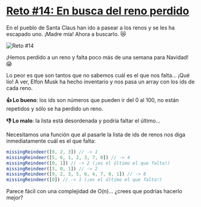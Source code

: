 # [Reto #14: En busca del reno perdido](https://2021.adventjs.dev/challenges/14)

En el pueblo de Santa Claus han ido a pasear a los renos y se les ha escapado uno. ¡Madre mía! Ahora a buscarlo. 😿

![Reto #14](https://2021.adventjs.dev/reindeer.png)

¡Hemos perdido a un reno y falta poco más de una semana para Navidad! 😱

Lo peor es que son tantos que no sabemos cuál es el que nos falta... ¡Qué lío! A ver, Elfon Musk ha hecho inventario y nos pasa un array con los ids de cada reno.

**👍 Lo bueno**: los ids son números que pueden ir del 0 al 100, no están repetidos y sólo se ha perdido un reno.

**👎 Lo malo**: la lista está desordenada y podría faltar el último...

Necesitamos una función que al pasarle la lista de ids de renos nos diga inmediatamente cuál es el que falta:

```javascript
missingReindeer([0, 2, 3]) // -> 1
missingReindeer([5, 6, 1, 2, 3, 7, 0]) // -> 4
missingReindeer([0, 1]) // -> 2 (¡es el último el que falta!)
missingReindeer([3, 0, 1]) // -> 2
missingReindeer([9, 2, 3, 5, 6, 4, 7, 0, 1]) // -> 8
missingReindeer([0]) // -> 1 (¡es el último el que falta!)
```

Parece fácil con una complejidad de O(n)... ¿crees que podrías hacerlo mejor?
